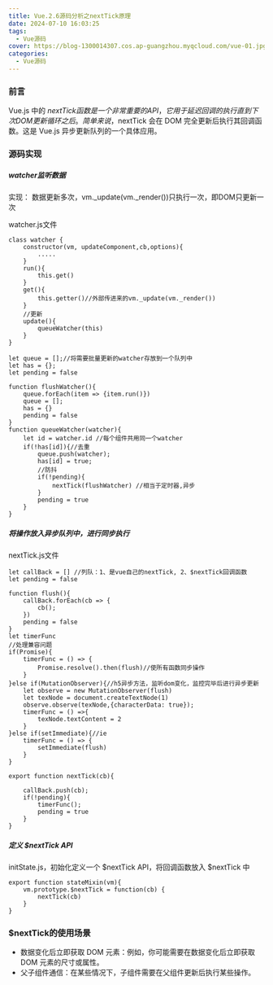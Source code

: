 ```yaml
---
title: Vue.2.6源码分析之nextTick原理
date: 2024-07-10 16:03:25
tags:
  - Vue源码
cover: https://blog-1300014307.cos.ap-guangzhou.myqcloud.com/vue-01.jpg
categories:
  - Vue源码
---
```


### 前言

Vue.js 中的 $nextTick 函数是一个非常重要的 API，它用于延迟回调的执行直到下次 DOM 更新循环之后。简单来说，$nextTick 会在 DOM 完全更新后执行其回调函数。这是 Vue.js 异步更新队列的一个具体应用。

### 源码实现

##### watcher监听数据

实现： 数据更新多次，vm._update(vm._render())只执行一次，即DOM只更新一次

watcher.js文件
```
class watcher {
    constructor(vm, updateComponent,cb,options){
        .....
    }
    run(){
        this.get()
    }
    get(){
        this.getter()//外部传进来的vm._update(vm._render())
    }
    //更新
    update(){
        queueWatcher(this)
    }
}

let queue = [];//将需要批量更新的watcher存放到一个队列中
let has = {};
let pending = false

function flushWatcher(){
    queue.forEach(item => {item.run()})
    queue = [];
    has = {}
    pending = false
}
function queueWatcher(watcher){
    let id = watcher.id //每个组件共用同一个watcher
    if(!has[id]){//去重
        queue.push(watcher);
        has[id] = true;
        //防抖
        if(!pending){
            nextTick(flushWatcher) //相当于定时器,异步
        }
        pending = true
    }
}
```

##### 将操作放入异步队列中，进行同步执行

nextTick.js文件
```
let callBack = [] //列队：1、是vue自己的nextTick, 2、$nextTick回调函数
let pending = false

function flush(){
    callBack.forEach(cb => {
        cb();
    })
    pending = false
}
let timerFunc
//处理兼容问题
if(Promise){
    timerFunc = () => {
        Promise.resolve().then(flush)//使所有函数同步操作
    }
}else if(MutationObserver){//h5异步方法，监听dom变化，监控完毕后进行异步更新
    let observe = new MutationObserver(flush)
    let texNode = document.createTextNode(1)
    observe.observe(texNode,{characterData: true});
    timerFunc = () =>{
        texNode.textContent = 2
    }
}else if(setImmediate){//ie
    timerFunc = () => {
        setImmediate(flush)
    }
}

export function nextTick(cb){

    callBack.push(cb);
    if(!pending){
        timerFunc();
        pending = true
    }
}
```

##### 定义 $nextTick API
initState.js，初始化定义一个 $nextTick API，将回调函数放入 $nextTick 中
```
export function stateMixin(vm){
    vm.prototype.$nextTick = function(cb) {
        nextTick(cb)
    }
}
```

### $nextTick的使用场景

<div>
  <ul>
    <li>
        数据变化后立即获取 DOM 元素：例如，你可能需要在数据变化后立即获取 DOM 元素的尺寸或属性。
    </li>
    <li>
        父子组件通信：在某些情况下，子组件需要在父组件更新后执行某些操作。
    </li>
  </ul>
</div>